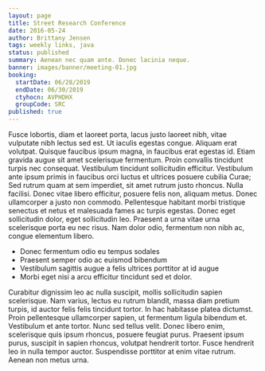 ```yaml
---
layout: page
title: Street Research Conference
date: 2016-05-24
author: Brittany Jensen
tags: weekly links, java
status: published
summary: Aenean nec quam ante. Donec lacinia neque.
banner: images/banner/meeting-01.jpg
booking:
  startDate: 06/28/2019
  endDate: 06/30/2019
  ctyhocn: AVPHDHX
  groupCode: SRC
published: true
---
```

Fusce lobortis, diam et laoreet porta, lacus justo laoreet nibh, vitae vulputate nibh lectus sed est. Ut iaculis egestas congue. Aliquam erat volutpat. Quisque faucibus ipsum magna, in faucibus erat egestas id. Etiam gravida augue sit amet scelerisque fermentum. Proin convallis tincidunt turpis nec consequat. Vestibulum tincidunt sollicitudin efficitur. Vestibulum ante ipsum primis in faucibus orci luctus et ultrices posuere cubilia Curae; Sed rutrum quam at sem imperdiet, sit amet rutrum justo rhoncus. Nulla facilisi. Donec vitae libero efficitur, posuere felis non, aliquam metus. Donec ullamcorper a justo non commodo. Pellentesque habitant morbi tristique senectus et netus et malesuada fames ac turpis egestas. Donec eget sollicitudin dolor, eget sollicitudin leo. Praesent a urna vitae urna scelerisque porta eu nec risus. Nam dolor odio, fermentum non nibh ac, congue elementum libero.

* Donec fermentum odio eu tempus sodales
* Praesent semper odio ac euismod bibendum
* Vestibulum sagittis augue a felis ultrices porttitor at id augue
* Morbi eget nisi a arcu efficitur tincidunt sed et dolor.

Curabitur dignissim leo ac nulla suscipit, mollis sollicitudin sapien scelerisque. Nam varius, lectus eu rutrum blandit, massa diam pretium turpis, id auctor felis felis tincidunt tortor. In hac habitasse platea dictumst. Proin pellentesque ullamcorper sapien, ut fermentum ligula bibendum et. Vestibulum et ante tortor. Nunc sed tellus velit. Donec libero enim, scelerisque quis ipsum rhoncus, posuere feugiat purus. Praesent ipsum purus, suscipit in sapien rhoncus, volutpat hendrerit tortor. Fusce hendrerit leo in nulla tempor auctor. Suspendisse porttitor at enim vitae rutrum. Aenean non metus urna.
